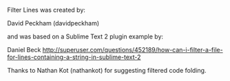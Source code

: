 Filter Lines was created by:

  David Peckham (davidpeckham)

and was based on a Sublime Text 2 plugin example by:

  Daniel Beck
  http://superuser.com/questions/452189/how-can-i-filter-a-file-for-lines-containing-a-string-in-sublime-text-2


Thanks to Nathan Kot (nathankot) for suggesting filtered code folding.